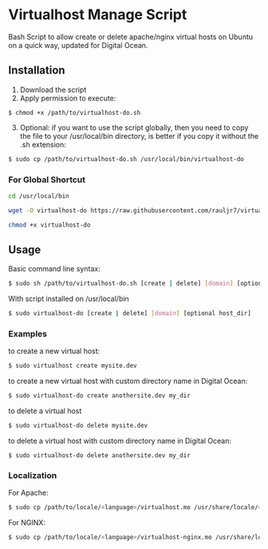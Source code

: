 Virtualhost Manage Script
===========

Bash Script to allow create or delete apache/nginx virtual hosts on Ubuntu on a quick way,  updated for Digital Ocean.

## Installation ##

1. Download the script
2. Apply permission to execute:

```
$ chmod +x /path/to/virtualhost-do.sh
```

3. Optional: if you want to use the script globally, then you need to copy the file to your /usr/local/bin directory, is better
if you copy it without the .sh extension:

```bash
$ sudo cp /path/to/virtualhost-do.sh /usr/local/bin/virtualhost-do
```

### For Global Shortcut ###

```bash
cd /usr/local/bin
```
```bash
wget -O virtualhost-do https://raw.githubusercontent.com/rauljr7/virtualhost/master/virtualhost-do.sh
```
```bash
chmod +x virtualhost-do
```

## Usage ##

Basic command line syntax:

```bash
$ sudo sh /path/to/virtualhost-do.sh [create | delete] [domain] [optional host_dir]
```

With script installed on /usr/local/bin

```bash
$ sudo virtualhost-do [create | delete] [domain] [optional host_dir]
```

### Examples ###

to create a new virtual host:

```bash
$ sudo virtualhost create mysite.dev
```
to create a new virtual host with custom directory name in Digital Ocean:

```bash
$ sudo virtualhost-do create anothersite.dev my_dir
```
to delete a virtual host

```bash
$ sudo virtualhost-do delete mysite.dev
```

to delete a virtual host with custom directory name in Digital Ocean:

```
$ sudo virtualhost-do delete anothersite.dev my_dir
```
### Localization

For Apache:

```bash
$ sudo cp /path/to/locale/<language>/virtualhost.mo /usr/share/locale/<language>/LC_MESSAGES/
```

For NGINX:

```bash
$ sudo cp /path/to/locale/<language>/virtualhost-nginx.mo /usr/share/locale/<language>/LC_MESSAGES/
```
